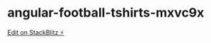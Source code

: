 # angular-football-tshirts-mxvc9x

[Edit on StackBlitz ⚡️](https://stackblitz.com/edit/angular-football-tshirts-mxvc9x)